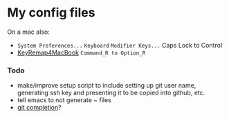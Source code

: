 # My config files

On a mac also:
 * `System Preferences...` `Keyboard` `Modifier Keys...` Caps Lock to Control
 * [KeyRemap4MacBook](https://pqrs.org/macosx/keyremap4macbook/) `Command_R to Option_R`

### Todo

 * make/improve setup script to include setting up git user name, generating ssh key and presenting it to be copied into github, etc.
 * tell emacs to not generate ~ files
 * [git completion](https://github.com/git/git/blob/master/contrib/completion/git-completion.bash)?
